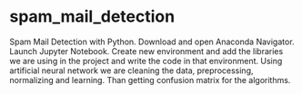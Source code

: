 # spam_mail_detection
Spam Mail Detection with Python. 
Download and open Anaconda Navigator.
Launch Jupyter Notebook.
Create new environment and add the libraries we are using in the project
and write the code in that environment. 
Using artificial neural network we are cleaning the data, preprocessing, normalizing and learning. Than getting confusion matrix for the algorithms.
